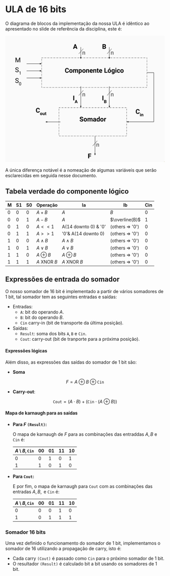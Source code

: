 # ULA de 16 bits

O diagrama de blocos da implementação da nossa ULA é idêntico ao apresentado no slide de referência da disciplina, este é:

![diagrama de blocos da ula](./assets/diagrama-ula.png)

A única diferença notável é a nomeação de algumas variáveis que serão esclarecidas em seguida nesse documento.

## Tabela verdade do componente lógico

| M   | S1  | S0  | Operação            | Ia                   | Ib              | Cin |
| --- | --- | --- | ------------------- | -------------------- | --------------- | --- |
| $0$ | $0$ | $0$ | $A + B$             | $A$                  | $B$             | $0$ |
| $0$ | $0$ | $1$ | $A - B$             | $A$                  | $\overline{B}$  | $1$ |
| $0$ | $1$ | $0$ | $A << 1$            | A(14 downto 0) & '0' | (others => '0') | $0$ |
| $0$ | $1$ | $1$ | $A >> 1$            | '0'& A(14 downto 0)  | (others => '0') | $0$ |
| $1$ | $0$ | $0$ | $A \land B$         | $A \land B$          | (others => '0') | $0$ |
| $1$ | $0$ | $1$ | $A \lor B$          | $A \lor B$           | (others => '0') | $0$ |
| $1$ | $1$ | $0$ | $A \oplus B$        | $A \oplus B$         | (others => '0') | $0$ |
| $1$ | $1$ | $1$ | $A \text{ XNOR } B$ | $A \text{ XNOR } B$  | (others => '0') | $0$ |

## Expressões de entrada do somador

O nosso somador de 16 bit é implementado a partir de vários somadores de 1 bit, tal somador tem as seguintes entradas e saídas:

- Entradas:
  - $\texttt{A}$: bit do operando $A$.
  - $\texttt{B}$: bit do operando $B$.
  - $\texttt{Cin}$ carry-in (bit de transporte da última posição).
- Saídas:
  - $\texttt{Result}$: soma dos bits $\texttt{A},\texttt{B} \text{ e }\texttt{Cin}$.
  - $\texttt{Cout}$: carry-out (bit de tranporte para a próxima posição).

#### Expressões lógicas

Além disso, as expressões das saídas do somador de 1 bit são:

- **Soma**

$$
F = A \oplus B \oplus \texttt{Cin}
$$

- **Carry-out**:

$$
\texttt{Cout} = (A \cdot B) + (\texttt{Cin} \cdot (A \oplus B))
$$

#### Mapa de karnaugh para as saídas

- **Para $F$ $\texttt{(Result)}$:**

  O mapa de karnaugh de $F$ para as combinações das entraddas $A,B \text{ e } \texttt{Cin}$ é:

  | $A \setminus B,\texttt{Cin}$ | 00  | 01  | 11  | 10  |
  | ---------------------------- | --- | --- | --- | --- |
  | 0                            | 0   | 1   | 0   | 1   |
  | 1                            | 1   | 0   | 1   | 0   |

- **Para $\texttt{Cout}$:**

  E por fim, o mapa de karnaugh para $\texttt{Cout}$ com as combinações das entradas $A,B, \text{ e } \texttt{Cin}$ é:

  | $A \setminus B,\texttt{Cin}$ | 00  | 01  | 11  | 10  |
  | ---------------------------- | --- | --- | --- | --- |
  | 0                            | 0   | 0   | 1   | 0   |
  | 1                            | 0   | 1   | 1   | 1   |

### Somador 16 bits

Uma vez definido o funcionamento do somador de 1 bit, implementamos o somador de 16 utilizando a propagação de carry, isto é:

- Cada carry $\texttt{(Cout)}$ é passado como $\texttt{Cin}$ para o próximo somador de 1 bit.
- O resultador $\texttt{(Result)}$ é calculado bit a bit usando os somadores de 1 bit.
